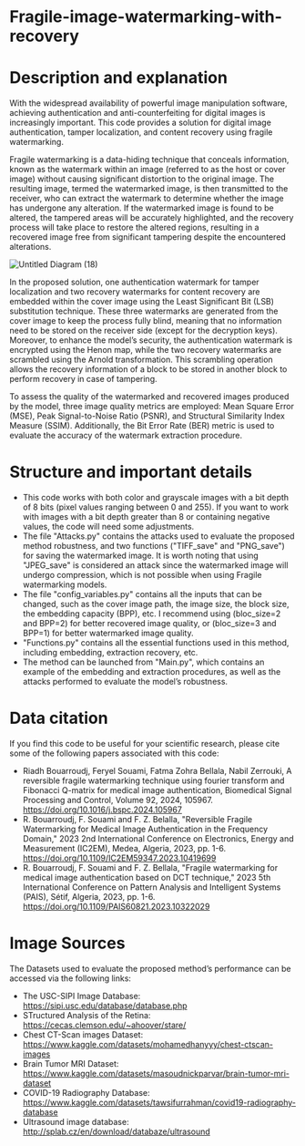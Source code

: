 # Fragile-image-watermarking-with-recovery
# Description and explanation
With the widespread availability of powerful image manipulation software, achieving authentication and anti-counterfeiting for digital images is increasingly important. This code provides a solution for digital image authentication, tamper localization, and content recovery using fragile watermarking.

Fragile watermarking is a data-hiding technique that conceals information, known as the watermark within an image (referred to as the host or cover image) without causing significant distortion to the original image. The resulting image, termed the watermarked image, is then transmitted to the receiver, who can extract the watermark to determine whether the image has undergone any alteration. If the watermarked image is found to be altered, the tampered areas will be accurately highlighted, and the recovery process will take place to restore the altered regions, resulting in a recovered image free from significant tampering despite the encountered alterations.

![Untitled Diagram (18)](https://github.com/user-attachments/assets/9e26cc86-c5e9-440e-b944-16357015ddda)

In the proposed solution, one authentication watermark for tamper localization and two recovery watermarks for content recovery are embedded within the cover image using the Least Significant Bit (LSB) substitution technique. These three watermarks are generated from the cover image to keep the process fully blind, meaning that no information need to be stored on the receiver side (except for the decryption keys). Moreover, to enhance the model’s security, the authentication watermark is encrypted using the Henon map, while the two recovery watermarks are scrambled using the Arnold transformation. This scrambling operation allows the recovery information of a block to be stored in another block to perform recovery in case of tampering.

To assess the quality of the watermarked and recovered images produced by the model, three image quality metrics are employed: Mean Square Error (MSE), Peak Signal-to-Noise Ratio (PSNR), and Structural Similarity Index Measure (SSIM). Additionally, the Bit Error Rate (BER) metric is used to evaluate the accuracy of the watermark extraction procedure.

# Structure and important details
- This code works with both color and grayscale images with a bit depth of 8 bits (pixel values ranging between 0 and 255). If you want to work with images with a bit depth greater than 8 or containing negative values, the code will need some adjustments.
- The file "Attacks.py" contains the attacks used to evaluate the proposed method robustness, and two functions ("TIFF_save" and "PNG_save") for saving the watermarked image. It is worth noting that using "JPEG_save" is considered an attack since the watermarked image will undergo compression, which is not possible when using Fragile watermarking models.
- The file "config_variables.py" contains all the inputs that can be changed, such as the cover image path, the image size, the block size, the embedding capacity (BPP), etc. I recommend using (bloc_size=2 and BPP=2) for better recovered image quality, or (bloc_size=3 and BPP=1) for better watermarked image quality.
- "Functions.py" contains all the essential functions used in this method, including embedding, extraction recovery, etc.
- The method can be launched from "Main.py", which contains an example of the embedding and extraction procedures, as well as the attacks performed to evaluate the model’s robustness.

# Data citation
If you find this code to be useful for your scientific research, please cite some of the following papers associated with this code:
- Riadh Bouarroudj, Feryel Souami, Fatma Zohra Bellala, Nabil Zerrouki, A reversible fragile watermarking technique using fourier transform and Fibonacci Q-matrix for medical image authentication, Biomedical Signal Processing and Control, Volume 92, 2024, 105967. https://doi.org/10.1016/j.bspc.2024.105967
- R. Bouarroudj, F. Souami and F. Z. Belalla, "Reversible Fragile Watermarking for Medical Image Authentication in the Frequency Domain," 2023 2nd International Conference on Electronics, Energy and Measurement (IC2EM), Medea, Algeria, 2023, pp. 1-6. https://doi.org/10.1109/IC2EM59347.2023.10419699
- R. Bouarroudj, F. Souami and F. Z. Bellala, "Fragile watermarking for medical image authentication based on DCT technique," 2023 5th International Conference on Pattern Analysis and Intelligent Systems (PAIS), Sétif, Algeria, 2023, pp. 1-6. https://doi.org/10.1109/PAIS60821.2023.10322029

# Image Sources
The Datasets used to evaluate the proposed method’s performance can be accessed via the following links:
- The USC-SIPI Image Database: https://sipi.usc.edu/database/database.php
- STructured Analysis of the Retina: https://cecas.clemson.edu/~ahoover/stare/
- Chest CT-Scan images Dataset: https://www.kaggle.com/datasets/mohamedhanyyy/chest-ctscan-images
- Brain Tumor MRI Dataset: https://www.kaggle.com/datasets/masoudnickparvar/brain-tumor-mri-dataset
- COVID-19 Radiography Database: https://www.kaggle.com/datasets/tawsifurrahman/covid19-radiography-database
- Ultrasound image database: http://splab.cz/en/download/databaze/ultrasound
